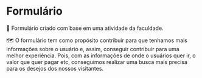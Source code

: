 # Formulário
📃 Formulário criado com base em uma atividade da faculdade.

🗺 O formulário tem como propósito contribuir para que tenhamos mais informações sobre o usuário e, assim, conseguir contribuir para uma melhor  experiência. Pois, com as informações de onde o usuários quer ir, o valor que quer pagar etc, conseguimos realizar uma busca mais precisa para os desejos dos nossos visitantes. 
